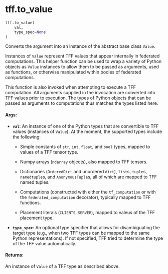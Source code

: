 <div itemscope itemtype="http://developers.google.com/ReferenceObject">
<meta itemprop="name" content="tff.to_value" />
<meta itemprop="path" content="Stable" />
</div>

# tff.to_value

``` python
tff.to_value(
    val,
    type_spec=None
)
```

Converts the argument into an instance of the abstract base class `Value`.

Instances of `Value` represent TFF values that appear internally in federated
computations. This helper function can be used to wrap a variety of Python
objects as `Value` instances to allow them to be passed as arguments, used as
functions, or otherwise manipulated within bodies of federated computations.

This function is also invoked when attempting to execute a TFF computation.
All arguments supplied in the invocation are converted into TFF values prior
to execution. The types of Python objects that can be passed as arguments to
computations thus matches the types listed here.

#### Args:

* <b>`val`</b>: An instance of one of the Python types that are convertible to TFF
    values (instances of `Value`). At the moment, the supported types include
    the following:

    * Simple constants of `str`, `int`, `float`, and `bool` types, mapped to
      values of a TFF tensor type.

    * Numpy arrays (`ndarray` objects), also mapped to TFF tensors.

    * Dictionaries (`OrderedDict` and unordered `dict`), `list`s, `tuple`s,
      `namedtuple`s, and `AnonymousTuple`s, all of which are mapped to TFF
      named tuples.

    * Computations (constructed with either the `tf_computation` or with the
      `federated_computation` decorator), typically mapped to TFF functions.

    * Placement literals (`CLIENTS`, `SERVER`), mapped to valeus of the TFF
      placement type.

* <b>`type_spec`</b>: An optional type specifier that allows for disambiguating the
    target type (e.g., when two TFF types can be mapped to the same Python
    representations). If not specified, TFF tried to determine the type of
    the TFF value automatically.


#### Returns:

An instance of `Value` of a TFF type as described above.